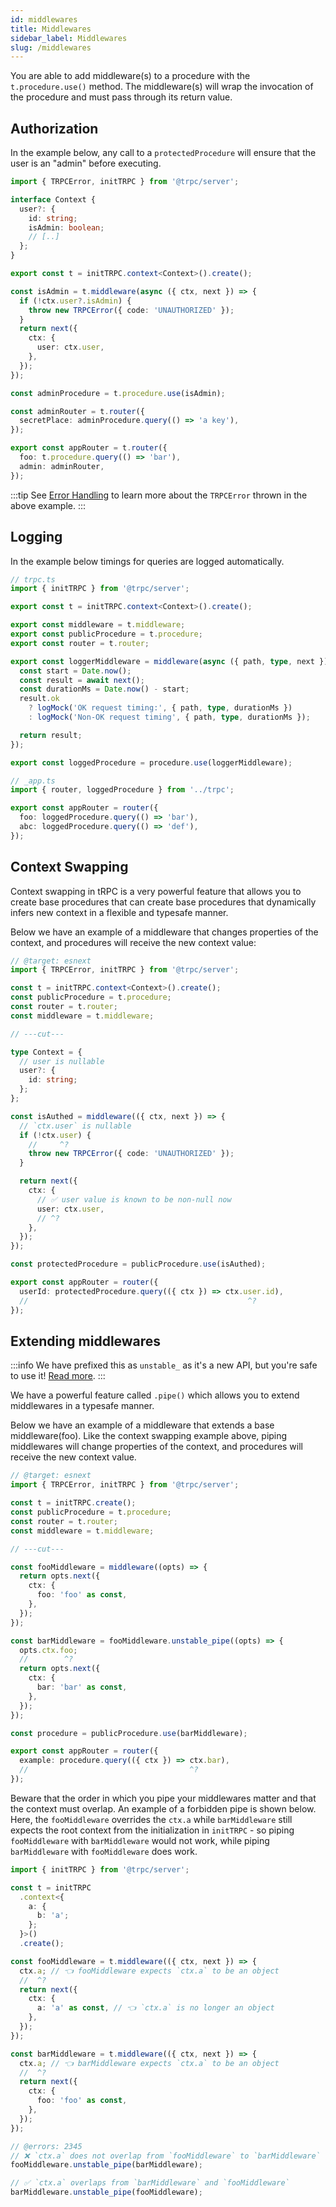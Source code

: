 ```yaml
---
id: middlewares
title: Middlewares
sidebar_label: Middlewares
slug: /middlewares
---
```


You are able to add middleware(s) to a procedure with the `t.procedure.use()` method. The middleware(s) will wrap the invocation of the procedure and must pass through its return value.

## Authorization

In the example below, any call to a `protectedProcedure` will ensure that the user is an "admin" before executing.

```ts
import { TRPCError, initTRPC } from '@trpc/server';

interface Context {
  user?: {
    id: string;
    isAdmin: boolean;
    // [..]
  };
}

export const t = initTRPC.context<Context>().create();

const isAdmin = t.middleware(async ({ ctx, next }) => {
  if (!ctx.user?.isAdmin) {
    throw new TRPCError({ code: 'UNAUTHORIZED' });
  }
  return next({
    ctx: {
      user: ctx.user,
    },
  });
});

const adminProcedure = t.procedure.use(isAdmin);

const adminRouter = t.router({
  secretPlace: adminProcedure.query(() => 'a key'),
});

export const appRouter = t.router({
  foo: t.procedure.query(() => 'bar'),
  admin: adminRouter,
});
```

:::tip
See [Error Handling](error-handling.md) to learn more about the `TRPCError` thrown in the above example.
:::

## Logging

In the example below timings for queries are logged automatically.

```ts
// trpc.ts
import { initTRPC } from '@trpc/server';

export const t = initTRPC.context<Context>().create();

export const middleware = t.middleware;
export const publicProcedure = t.procedure;
export const router = t.router;

export const loggerMiddleware = middleware(async ({ path, type, next }) => {
  const start = Date.now();
  const result = await next();
  const durationMs = Date.now() - start;
  result.ok
    ? logMock('OK request timing:', { path, type, durationMs })
    : logMock('Non-OK request timing', { path, type, durationMs });

  return result;
});

export const loggedProcedure = procedure.use(loggerMiddleware);

// _app.ts
import { router, loggedProcedure } from '../trpc';

export const appRouter = router({
  foo: loggedProcedure.query(() => 'bar'),
  abc: loggedProcedure.query(() => 'def'),
});
```

## Context Swapping

Context swapping in tRPC is a very powerful feature that allows you to create base procedures that can create base procedures that dynamically infers new context in a flexible and typesafe manner.

Below we have an example of a middleware that changes properties of the context, and procedures will receive the new context value:

```ts twoslash
// @target: esnext
import { TRPCError, initTRPC } from '@trpc/server';

const t = initTRPC.context<Context>().create();
const publicProcedure = t.procedure;
const router = t.router;
const middleware = t.middleware;

// ---cut---

type Context = {
  // user is nullable
  user?: {
    id: string;
  };
};

const isAuthed = middleware(({ ctx, next }) => {
  // `ctx.user` is nullable
  if (!ctx.user) {
    //     ^?
    throw new TRPCError({ code: 'UNAUTHORIZED' });
  }

  return next({
    ctx: {
      // ✅ user value is known to be non-null now
      user: ctx.user,
      // ^?
    },
  });
});

const protectedProcedure = publicProcedure.use(isAuthed);

export const appRouter = router({
  userId: protectedProcedure.query(({ ctx }) => ctx.user.id),
  //                                                 ^?
});
```

## Extending middlewares

:::info
We have prefixed this as `unstable_` as it's a new API, but you're safe to use it! [Read more](faq#unstable).
:::

We have a powerful feature called `.pipe()` which allows you to extend middlewares in a typesafe manner.

Below we have an example of a middleware that extends a base middleware(foo). Like the context swapping example above, piping middlewares will change properties of the context, and procedures will receive the new context value.

```ts twoslash
// @target: esnext
import { TRPCError, initTRPC } from '@trpc/server';

const t = initTRPC.create();
const publicProcedure = t.procedure;
const router = t.router;
const middleware = t.middleware;

// ---cut---

const fooMiddleware = middleware((opts) => {
  return opts.next({
    ctx: {
      foo: 'foo' as const,
    },
  });
});

const barMiddleware = fooMiddleware.unstable_pipe((opts) => {
  opts.ctx.foo;
  //        ^?
  return opts.next({
    ctx: {
      bar: 'bar' as const,
    },
  });
});

const procedure = publicProcedure.use(barMiddleware);

export const appRouter = router({
  example: procedure.query(({ ctx }) => ctx.bar),
  //                                    ^?
});
```

Beware that the order in which you pipe your middlewares matter and that the context must overlap. An example of a forbidden pipe is shown below. Here, the `fooMiddleware` overrides the `ctx.a` while `barMiddleware` still expects the root context from the initialization in `initTRPC` - so piping `fooMiddleware` with `barMiddleware` would not work, while piping `barMiddleware` with `fooMiddleware` does work.

```ts twoslash
import { initTRPC } from '@trpc/server';

const t = initTRPC
  .context<{
    a: {
      b: 'a';
    };
  }>()
  .create();

const fooMiddleware = t.middleware(({ ctx, next }) => {
  ctx.a; // 👈 fooMiddleware expects `ctx.a` to be an object
  //  ^?
  return next({
    ctx: {
      a: 'a' as const, // 👈 `ctx.a` is no longer an object
    },
  });
});

const barMiddleware = t.middleware(({ ctx, next }) => {
  ctx.a; // 👈 barMiddleware expects `ctx.a` to be an object
  //  ^?
  return next({
    ctx: {
      foo: 'foo' as const,
    },
  });
});

// @errors: 2345
// ❌ `ctx.a` does not overlap from `fooMiddleware` to `barMiddleware`
fooMiddleware.unstable_pipe(barMiddleware);

// ✅ `ctx.a` overlaps from `barMiddleware` and `fooMiddleware`
barMiddleware.unstable_pipe(fooMiddleware);
```
